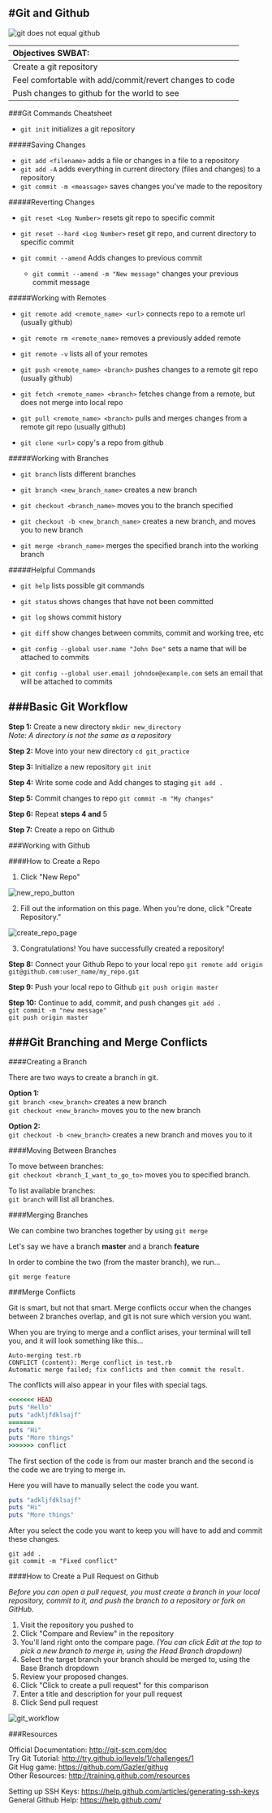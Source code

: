 #Git and Github
-
![git does not equal github](http://1.bp.blogspot.com/-WY2YpNr3W6g/UY6tZAc-H3I/AAAAAAAABLY/xJ9x3wIY8V8/s440/Github2.png)  

| Objectives  SWBAT:| 
| :----     |
| Create a git repository |
| Feel comfortable with add/commit/revert changes to code|
| Push changes to github for the world to see  |  

###Git Commands Cheatsheet

- `git init`  initializes a git repository

#####Saving Changes

- `git add <filename>` adds a file or changes in a file to a repository
- `git add -A` adds everything in current directory (files and changes) to a repository
- `git commit -m <meassage>` saves changes you've made to the repository

#####Reverting Changes

- `git reset <Log Number>` resets git repo to specific commit 
- `git reset --hard <Log Number>` reset git repo, and current directory to specific commit

- `git commit --amend` Adds changes to previous commit
	- `git commit --amend -m "New message"` changes your previous commit message

#####Working with Remotes

- `git remote add <remote_name> <url>` connects repo to a remote url (usually github)
- `git remote rm <remote_name>` removes a previously added remote
- `git remote -v` lists all of your remotes

- `git push <remote_name> <branch>` pushes changes to a remote git repo (usually github)
- `git fetch <remote_name> <branch>` fetches change from a remote, but does not merge into local repo
- `git pull <remote_name> <branch>` pulls and merges changes from a remote git repo (usually github)

- `git clone <url>` copy's a repo from github

#####Working with Branches

- `git branch` lists different branches
- `git branch <new_branch_name>` creates a new branch
- `git checkout <branch_name>` moves you to the branch specified
- `git checkout -b <new_branch_name>` creates a new branch, and moves you to new branch

- `git merge <branch_name>` merges the specified branch into the working branch

#####Helpful Commands

- `git help` lists possible git commands
- `git status` shows changes that have not been committed
- `git log` shows commit history
- `git diff` show changes between commits, commit and working tree, etc

- `git config --global user.name "John Doe"` sets a name that will be attached to commits
- `git config --global user.email johndoe@example.com` sets an email that will be attached to commits

###Basic Git Workflow
--

**Step 1:** Create a new directory `mkdir new_directory`  
  *Note: A directory is not the same as a repository* 

**Step 2:** Move into your new directory `cd git_practice`  

**Step 3:** Initialize a new repository `git init`  


**Step 4:** Write some code and Add changes to staging `git add .`  

**Step 5:** Commit changes to repo `git commit -m "My changes"`  

**Step 6:** Repeat **steps 4 and** 5  

**Step 7:** Create a repo on Github


###Working with Github

####How to Create a Repo

1. Click "New Repo"

  ![new_repo_button](https://github-images.s3.amazonaws.com/help/bootcamp/bootcamp_2_newrepo.jpg)

2. Fill out the information on this page. When you're done, click "Create Repository."

  ![create_repo_page](https://github-images.s3.amazonaws.com/help/bootcamp/bootcamp_2_repoinfo.png)

3. Congratulations! You have successfully created a repository!

**Step 8:** Connect your Github Repo to your local repo `git remote add origin git@github.com:user_name/my_repo.git`  

**Step 9:** Push your local repo to Github `git push origin master`  

**Step 10:** Continue to add, commit, and push changes
  `git add .`  
  `git commit -m "new message"`  
  `git push origin master`
  
###Git Branching and Merge Conflicts
--    
####Creating a Branch

There are two ways to create a branch in git.  

**Option 1:**  
  `git branch <new_branch>` creates a new branch  
  `git checkout <new_branch>` moves you to the new branch  

**Option 2:**  
  `git checkout -b <new_branch>` creates a new branch and moves you to it  

####Moving Between Branches

To move between branches:  
`git checkout <branch_I_want_to_go_to>` moves you to specified branch.  

To list available branches:  
`git branch` will list all branches.  

####Merging Branches

We can combine two branches together by using `git merge`  

Let's say we have a branch **master** and a branch **feature**  

In order to combine the two (from the master branch), we run...  

`git merge feature`  

###Merge Conflicts

Git is smart, but not that smart. Merge conflicts occur when the changes between 2 branches overlap, and git is not sure which version you want.  

When you are trying to merge and a conflict arises, your terminal will tell you, and it will look something like this...  

```
Auto-merging test.rb
CONFLICT (content): Merge conflict in test.rb
Automatic merge failed; fix conflicts and then commit the result.
```
The conflicts will also appear in your files with special tags.  

```ruby
<<<<<<< HEAD
puts "Hello"
puts "adkljfdklsajf"
=======
puts "Hi"
puts "More things"
>>>>>>> conflict
```

The first section of the code is from our master branch and the second is the code we are trying to merge in.  

Here you will have to manually select the code you want.  

```ruby
puts "adkljfdklsajf"
puts "Hi"
puts "More things"
```

After you select the code you want to keep you will have to add and commit these changes.  

```
git add .
git commit -m "Fixed conflict"
```



####How to Create a Pull Request on Github

*Before you can open a pull request, you must create a branch in your local repository, commit to it, and push the branch to a repository or fork on GitHub.*  

1. Visit the repository you pushed to
2. Click "Compare and Review" in the repository
3. You'll land right onto the compare page. *(You can click Edit at the top to pick a new branch to merge in, using the Head Branch dropdown)*  
4. Select the target branch your branch should be merged to, using the Base Branch dropdown
5. Review your proposed changes.
6. Click "Click to create a pull request" for this comparison
7. Enter a title and description for your pull request
8. Click Send pull request

![git_workflow](http://1.bp.blogspot.com/-FmqYrygSQhI/U2PhVzVH_PI/AAAAAAAAAUA/umErszRBJYA/s1600/git_workflow_github_flow.jpg)



###Resources

Official Documentation: http://git-scm.com/doc  
Try Git Tutorial: http://try.github.io/levels/1/challenges/1  
Git Hug game: https://github.com/Gazler/githug  
Other Resources: http://training.github.com/resources  

Setting up SSH Keys: https://help.github.com/articles/generating-ssh-keys  
General Github Help: https://help.github.com/  

